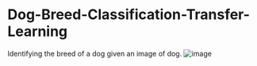 # Dog-Breed-Classification-Transfer-Learning
Identifying the breed of a dog given an image of dog.
![image](https://github.com/Devendra072002/Dog-Breed-Classification-Transfer-Learning/assets/95930224/6cc31362-bd36-4d71-a539-8e8c47bca9c6)

